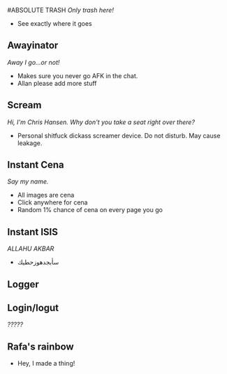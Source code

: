 #ABSOLUTE TRASH
_Only trash here!_
- See exactly where it goes

## Awayinator
_Away I go...or not!_
- Makes sure you never go AFK in the chat.
- Allan please add more stuff

## Scream
_Hi, I'm Chris Hansen. Why don't you take a seat right over there?_
- Personal shitfuck dickass screamer device. Do not disturb. May cause leakage.

## Instant Cena
_Say my name._
- All images are cena
- Click anywhere for cena
- Random 1% chance of cena on every page you go

## Instant ISIS
_ALLAHU AKBAR_
- سأبجدهوزحطيك

## Logger
## Login/logut
_?????_

## Rafa's rainbow
- Hey, I made a thing!
